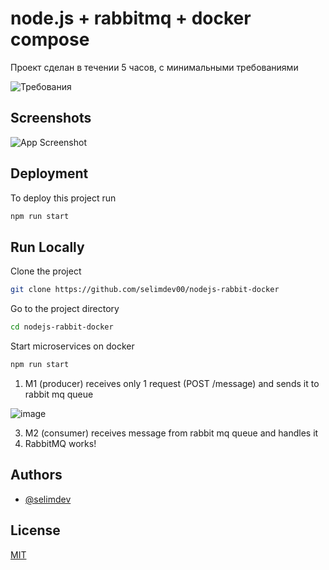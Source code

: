# node.js + rabbitmq + docker compose

Проект сделан в течении 5 часов, с минимальными требованиями

![Требования](https://github.com/selimdev00/nodejs-rabbit-docker/assets/69434200/9adc37ce-73a2-455d-9871-e7ac0408a72c)


## Screenshots

![App Screenshot](https://github.com/selimdev00/nodejs-rabbit-docker/assets/69434200/a1edaa9f-f899-4124-b0b0-f41463d699cc)


## Deployment

To deploy this project run

```bash
npm run start
```


## Run Locally

Clone the project

```bash
git clone https://github.com/selimdev00/nodejs-rabbit-docker
```

Go to the project directory

```bash
cd nodejs-rabbit-docker
```

Start microservices on docker

```bash
npm run start
```

1. M1 (producer) receives only 1 request (POST /message) and sends it to rabbit mq queue

![image](https://github.com/selimdev00/nodejs-rabbit-docker/assets/69434200/87c34c0f-87f4-4abd-b7ec-1698bd388959)

3. M2 (consumer) receives message from rabbit mq queue and handles it
4. RabbitMQ works!



## Authors

- [@selimdev](https://github.com/selimdev00)


## License

[MIT](https://choosealicense.com/licenses/mit/)


